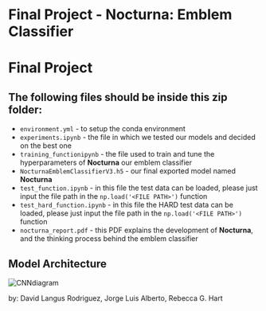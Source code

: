 # Final Project - Nocturna: Emblem Classifier

# Final Project

## The following files should be inside this zip folder:

  - `environment.yml` - to setup the conda environment
  - `experiments.ipynb` - the file in which we tested our models and decided on the best one
  - `training_functionipynb` - the file used to train and tune the hyperparameters of **Nocturna** our emblem classifier 
  - `NocturnaEmblemClassifierV3.h5` - our final exported model named **Nocturna** 
  - `test_function.ipynb` - in this file the test data can be loaded, please just input the file path in the `np.load('<FILE PATH>')` function
  - `test_hard_function.ipynb` - in this file the HARD test data can be loaded, please just input the file path in the `np.load('<FILE PATH>')` function
  - `nocturna_report.pdf` - this PDF explains the development of **Nocturna**, and the thinking process behind the emblem classifier 

## Model Architecture
![CNNdiagram](https://github.com/jorgelalberto/Nocturna-Emblem-Classifier/assets/92881097/1730ccc0-6890-4970-b302-4a3ca8fbd8bf)

by: David Langus Rodriguez, Jorge Luis Alberto, Rebecca G. Hart
